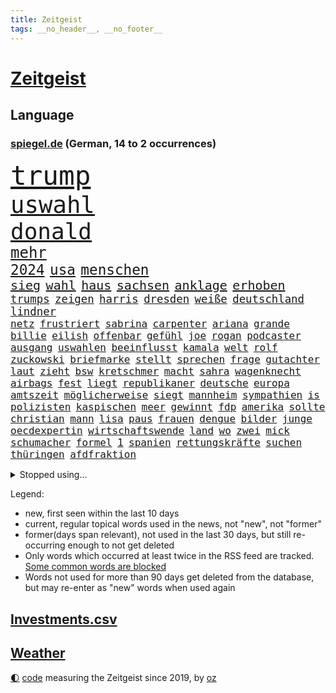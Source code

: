 ```yaml
---
title: Zeitgeist
tags: __no_header__, __no_footer__
---
```


# [Zeitgeist](https://oliz.io/zeitgeist/)

## Language

<h3><a href="https://www.spiegel.de" target="_blank">spiegel.de</a> (German, 14 to 2 occurrences)</h3>
<p style="font-family:monospace">
<span style="font-size:32pt"><a href="news_links.html#trump" class="current">trump</a></span>
<br>
<span style="font-size:28pt"><a href="news_links.html#uswahl" class="current">uswahl</a></span>
<br>
<span style="font-size:27pt"><a href="news_links.html#donald" class="current">donald</a></span>
<br>
<span style="font-size:18pt"><a href="news_links.html#mehr" class="current">mehr</a></span>
<br>
<span style="font-size:17pt"><a href="news_links.html#2024" class="current">2024</a></span>
<span style="font-size:17pt"><a href="news_links.html#usa" class="current">usa</a></span>
<span style="font-size:17pt"><a href="news_links.html#menschen" class="current">menschen</a></span>
<br>
<span style="font-size:15pt"><a href="news_links.html#sieg" class="current">sieg</a></span>
<span style="font-size:15pt"><a href="news_links.html#wahl" class="current">wahl</a></span>
<span style="font-size:15pt"><a href="news_links.html#haus" class="current">haus</a></span>
<span style="font-size:15pt"><a href="news_links.html#sachsen" class="current">sachsen</a></span>
<span style="font-size:15pt"><a href="news_links.html#anklage" class="current">anklage</a></span>
<span style="font-size:15pt"><a href="news_links.html#erhoben" class="current">erhoben</a></span>
<br>
<span style="font-size:13pt"><a href="news_links.html#trumps" class="current">trumps</a></span>
<span style="font-size:13pt"><a href="news_links.html#zeigen" class="current">zeigen</a></span>
<span style="font-size:13pt"><a href="news_links.html#harris" class="current">harris</a></span>
<span style="font-size:13pt"><a href="news_links.html#dresden" class="current">dresden</a></span>
<span style="font-size:13pt"><a href="news_links.html#weiße" class="current">weiße</a></span>
<span style="font-size:13pt"><a href="news_links.html#deutschland" class="current">deutschland</a></span>
<span style="font-size:13pt"><a href="news_links.html#lindner" class="current">lindner</a></span>
<br>
<span style="font-size:12pt"><a href="news_links.html#netz" class="current">netz</a></span>
<span style="font-size:12pt"><a href="news_links.html#frustriert" class="current">frustriert</a></span>
<span style="font-size:12pt"><a href="news_links.html#sabrina" class="current">sabrina</a></span>
<span style="font-size:12pt"><a href="news_links.html#carpenter" class="current">carpenter</a></span>
<span style="font-size:12pt"><a href="news_links.html#ariana" class="current">ariana</a></span>
<span style="font-size:12pt"><a href="news_links.html#grande" class="current">grande</a></span>
<span style="font-size:12pt"><a href="news_links.html#billie" class="current">billie</a></span>
<span style="font-size:12pt"><a href="news_links.html#eilish" class="current">eilish</a></span>
<span style="font-size:12pt"><a href="news_links.html#offenbar" class="current">offenbar</a></span>
<span style="font-size:12pt"><a href="news_links.html#gefühl" class="current">gefühl</a></span>
<span style="font-size:12pt"><a href="news_links.html#joe" class="current">joe</a></span>
<span style="font-size:12pt"><a href="news_links.html#rogan" class="current">rogan</a></span>
<span style="font-size:12pt"><a href="news_links.html#podcaster" class="current">podcaster</a></span>
<span style="font-size:12pt"><a href="news_links.html#ausgang" class="current">ausgang</a></span>
<span style="font-size:12pt"><a href="news_links.html#uswahlen" class="current">uswahlen</a></span>
<span style="font-size:12pt"><a href="news_links.html#beeinflusst" class="current">beeinflusst</a></span>
<span style="font-size:12pt"><a href="news_links.html#kamala" class="current">kamala</a></span>
<span style="font-size:12pt"><a href="news_links.html#welt" class="current">welt</a></span>
<span style="font-size:12pt"><a href="news_links.html#rolf" class="current">rolf</a></span>
<span style="font-size:12pt"><a href="news_links.html#zuckowski" class="new">zuckowski</a></span>
<span style="font-size:12pt"><a href="news_links.html#briefmarke" class="new">briefmarke</a></span>
<span style="font-size:12pt"><a href="news_links.html#stellt" class="current">stellt</a></span>
<span style="font-size:12pt"><a href="news_links.html#sprechen" class="current">sprechen</a></span>
<span style="font-size:12pt"><a href="news_links.html#frage" class="current">frage</a></span>
<span style="font-size:12pt"><a href="news_links.html#gutachter" class="current">gutachter</a></span>
<span style="font-size:12pt"><a href="news_links.html#laut" class="current">laut</a></span>
<span style="font-size:12pt"><a href="news_links.html#zieht" class="current">zieht</a></span>
<span style="font-size:12pt"><a href="news_links.html#bsw" class="current">bsw</a></span>
<span style="font-size:12pt"><a href="news_links.html#kretschmer" class="current">kretschmer</a></span>
<span style="font-size:12pt"><a href="news_links.html#macht" class="current">macht</a></span>
<span style="font-size:12pt"><a href="news_links.html#sahra" class="current">sahra</a></span>
<span style="font-size:12pt"><a href="news_links.html#wagenknecht" class="current">wagenknecht</a></span>
<span style="font-size:12pt"><a href="news_links.html#airbags" class="new">airbags</a></span>
<span style="font-size:12pt"><a href="news_links.html#fest" class="current">fest</a></span>
<span style="font-size:12pt"><a href="news_links.html#liegt" class="current">liegt</a></span>
<span style="font-size:12pt"><a href="news_links.html#republikaner" class="current">republikaner</a></span>
<span style="font-size:12pt"><a href="news_links.html#deutsche" class="current">deutsche</a></span>
<span style="font-size:12pt"><a href="news_links.html#europa" class="current">europa</a></span>
<span style="font-size:12pt"><a href="news_links.html#amtszeit" class="current">amtszeit</a></span>
<span style="font-size:12pt"><a href="news_links.html#möglicherweise" class="current">möglicherweise</a></span>
<span style="font-size:12pt"><a href="news_links.html#siegt" class="current">siegt</a></span>
<span style="font-size:12pt"><a href="news_links.html#mannheim" class="current">mannheim</a></span>
<span style="font-size:12pt"><a href="news_links.html#sympathien" class="current">sympathien</a></span>
<span style="font-size:12pt"><a href="news_links.html#is" class="current">is</a></span>
<span style="font-size:12pt"><a href="news_links.html#polizisten" class="current">polizisten</a></span>
<span style="font-size:12pt"><a href="news_links.html#kaspischen" class="new">kaspischen</a></span>
<span style="font-size:12pt"><a href="news_links.html#meer" class="current">meer</a></span>
<span style="font-size:12pt"><a href="news_links.html#gewinnt" class="current">gewinnt</a></span>
<span style="font-size:12pt"><a href="news_links.html#fdp" class="current">fdp</a></span>
<span style="font-size:12pt"><a href="news_links.html#amerika" class="current">amerika</a></span>
<span style="font-size:12pt"><a href="news_links.html#sollte" class="current">sollte</a></span>
<span style="font-size:12pt"><a href="news_links.html#christian" class="current">christian</a></span>
<span style="font-size:12pt"><a href="news_links.html#mann" class="current">mann</a></span>
<span style="font-size:12pt"><a href="news_links.html#lisa" class="current">lisa</a></span>
<span style="font-size:12pt"><a href="news_links.html#paus" class="new">paus</a></span>
<span style="font-size:12pt"><a href="news_links.html#frauen" class="current">frauen</a></span>
<span style="font-size:12pt"><a href="news_links.html#dengue" class="new">dengue</a></span>
<span style="font-size:12pt"><a href="news_links.html#bilder" class="current">bilder</a></span>
<span style="font-size:12pt"><a href="news_links.html#junge" class="current">junge</a></span>
<span style="font-size:12pt"><a href="news_links.html#oecdexpertin" class="new">oecdexpertin</a></span>
<span style="font-size:12pt"><a href="news_links.html#wirtschaftswende" class="new">wirtschaftswende</a></span>
<span style="font-size:12pt"><a href="news_links.html#land" class="current">land</a></span>
<span style="font-size:12pt"><a href="news_links.html#wo" class="current">wo</a></span>
<span style="font-size:12pt"><a href="news_links.html#zwei" class="current">zwei</a></span>
<span style="font-size:12pt"><a href="news_links.html#mick" class="current">mick</a></span>
<span style="font-size:12pt"><a href="news_links.html#schumacher" class="current">schumacher</a></span>
<span style="font-size:12pt"><a href="news_links.html#formel" class="current">formel</a></span>
<span style="font-size:12pt"><a href="news_links.html#1" class="current">1</a></span>
<span style="font-size:12pt"><a href="news_links.html#spanien" class="current">spanien</a></span>
<span style="font-size:12pt"><a href="news_links.html#rettungskräfte" class="current">rettungskräfte</a></span>
<span style="font-size:12pt"><a href="news_links.html#suchen" class="current">suchen</a></span>
<span style="font-size:12pt"><a href="news_links.html#thüringen" class="current">thüringen</a></span>
<span style="font-size:12pt"><a href="news_links.html#afdfraktion" class="new">afdfraktion</a></span>
</p>
<details>
<summary>Stopped using...</summary>
<p class="former" style="font-size:12pt">
digitalisierung(1475) gäste(1475) wichtigste(1475) tobt(1474) also(1473) prüfung(1473) taten(1473) weitgehend(1473) and(1472) aufgerufen(1472) bundesweit(1472) entschädigung(1472) erneute(1472) flüge(1472) guter(1472) botschaften(1471) coronakrise(1471) steigende(1471) ausfallen(1470) erlassen(1470) großteil(1470) kohle(1470) private(1470) rheinlandpfalz(1470) beraten(1469) mailand(1469) stattfinden(1469) strand(1469) erzielt(1468) höher(1468) lehrer(1468) rand(1468) unmut(1468) wirkte(1468) golf(1467) hintergrund(1467) lügen(1467) schien(1467) verhindert(1467) arsenal(1466) bauen(1466) eingereicht(1466) gerettet(1466) leitet(1466) springt(1466) veranstalter(1466) äußerungen(1466) 33(1465) gegangen(1465) manuel(1465) maßnahme(1465) runde(1465) stammt(1465) still(1465) außer(1464) debatten(1464) hertha(1464) verbindet(1464) 32(1463) abgehört(1463) premiere(1463) beginnen(1462) bezahlt(1462) hölle(1462) illegalen(1462) rollen(1462) glücklich(1461) tausenden(1461) torhüter(1461) verkaufen(1461) entsetzen(1460) trennung(1460) treten(1459) belgien(1458) distanz(1458) auftrag(1457) großbritanniens(1457) see(1457) störung(1457) bestimmten(1455) nah(1455) enge(1454) mieten(1454) norwegen(1454) vorgaben(1454) gestürzt(1453) tiefen(1453) olympische(1452) spitzenreiter(1452) schießen(1449) öffentliche(1449) umgeht(1448) landet(1446) wem(1444) favorit(1443) münster(1443) stürzen(1437) wachsen(1436) zeigten(1436) einkommen(1432) überfordert(1428) palästinenser(1423) verdoppelt(1421) schadensersatz(1406) niederländer(1367) westliche(1365) strecken(1304) übrig(1286) zerstörte(1213) insbesondere(1194) kilogramm(1194) befürwortet(1164) erkrankte(1162) jahrzehnt(1157) realität(1148) king(1144) hoffenheim(1142) gehälter(1135) gesetzentwurf(1124) straftaten(1116) schulden(1111) ruhestand(1105) hendrik(1091) ampelparteien(1084) akw(1059) kiews(1056) ärztin(1048) propaganda(1029) genehmigt(1025) ring(1007) flughäfen(982) versagen(972) gestärkt(965) terror(961) gelöst(956) unmittelbar(951) nationalelf(933) messerattacke(932) spart(928) königsklasse(925) großmutter(912) harter(894) unterliegt(894) unterlag(893) weltverband(885) suchte(882) sinne(877) galten(862) finde(853) geste(842) stören(832) notruf(811) raten(802) aufmerksam(797) 63(793) begrenzen(793) talkshow(778) eingreifen(777) entstehen(771) feierten(769) auseinander(768) vaters(759) fliegt(754) angreifen(753) sauber(747) großeinsatz(739) rückstand(734) carter(731) herrschen(731) uskonzern(710) staates(703) jüdische(696) airbus(690) anscheinend(690) auflaufen(680) familiennewsletter(680) muster(679) hinnehmen(676) dritter(666) day(658) aggressiv(657) nannte(657) kongo(656) perspektive(652) zwingt(643) geldgeber(640) initiative(640) verdächtigt(638) 2007(610) alonso(610) 51(609) statistischen(586) fließen(584) geschehen(582) handelte(582) denkmal(578) genaue(576) betrunkener(567) gründung(567) radsport(566) arten(563) fußballverband(557) italiener(553) durchgesetzt(552) gemälde(552) forscherin(543) getrieben(541) usamerikanische(540) katrin(535) schief(526) protestierten(524) fossile(523) landtagswahlen(521) kopenhagen(509) einbestellt(505) wirtschaftlich(505) website(502) ralf(493) errichtet(489) überlegen(486) fußballem(480) selben(480) weisen(476) ärmelkanal(476) flieger(473) eauto(461) mutmaßliches(460) stockt(459) palästinensische(457) nächster(452) wmtitel(450) häfen(449) netanyahus(441) torwart(441) wegovy(441) prägen(429) xabi(429) mary(428) anzeige(426) flüsse(422) knie(422) alaska(421) momente(420) verfolgung(419) 42(418) bein(418) rekonstruktion(418) american(417) leinwand(417) wohnviertel(416) umgehend(414) trinken(413) 24jährige(412) gewechselt(410) heutigen(410) vorzugehen(409) harald(408) weitet(404) rotes(401) sicherheitslage(401) update(397) 76(396) gearbeitet(393) berüchtigte(392) isst(392) verliebt(391) sanitäter(388) entertainment(386) emily(385) horst(385) zusammengestoßen(381) veröffentlichung(379) 85(378) bahnsteig(378) vierjährige(378) kritischen(374) asylverfahren(370) wiedervereinigung(366) angegangen(365) hamasangriff(365) betonte(363) terrororganisation(362) angeschlagen(359) 1990(357) flugverkehr(355) nouripour(354) omid(354) jüdinnen(352) mentale(350) schlaf(348) dokument(347) usschauspieler(347) finanzministerium(345) kulturszene(343) friedlich(339) signalisiert(338) südchinesisches(337) kanzlerkandidat(335) beendete(333) habecks(331) vollständige(331) geschenkt(330) psychologe(328) ließe(325) bundestagswahl(323) demnächst(319) junis(319) beklagen(318) ausgleich(317) golden(317) taugt(316) oscarpreisträgerin(313) zurückgekehrt(312) erinnerung(307) hits(304) unwahrscheinlich(304) ostdeutsche(302) bahnen(301) aktivistinnen(299) inspirieren(299) to(298) übernommen(295) spdabgeordnete(294) bunker(290) abermals(288) rutscht(287) ordentlich(285) taipeh(284) badenwürttembergischen(278) minus(276) schritten(276) spannend(276) zählte(273) sony(271) boykottiert(270) 2006(268) haag(268) anwesend(266) girls(264) nachholbedarf(264) anmelden(261) vergewaltigungen(261) besetztes(259) gefühle(258) stellvertreter(255) populisten(251) präsidentschaftskandidat(250) hing(249) solches(249) fahndet(248) australier(247) klettern(242) glimpflich(239) realistische(237) regionalzug(237) pferde(235) verlorene(235) ewigkeit(234) north(233) maximilian(232) sitze(232) urteilte(232) agenda(231) spitzen(231) bildschirm(230) gewalttat(230) blutbad(229) datenschützer(229) potter(229) stewart(229) 1982(227) erhältlich(227) sabine(227) rheinmetall(226) dominiert(224) usvizepräsidentin(224) operationen(222) philosophie(221) berühmtes(220) scheidung(220) durchhalten(219) langweilig(216) westdeutschland(215) dürfe(214) tvduell(213) flugabwehrsysteme(212) taxis(212) halbzeit(211) pogačar(211) tadej(211) kriegsführung(210) geringer(209) laufende(209) schmerzensgeld(209) überfahrt(209) bundesstaaten(208) kümmerte(206) matchwinner(206) space(205) afdabgeordneter(204) grundlegende(204) dominierte(203) hetzt(203) hirnforschung(203) royals(201) titanic(199) arbeitszeiten(198) augenhöhe(198) faktencheck(198) getreten(198) elektrische(196) gartenkolumne(196) therapie(196) wurm(196) chronik(195) objekt(195) bombardierte(194) einheimische(194) milliardäre(194) drosten(193) rüstungskonzern(193) denkbar(192) ioc(192) bürgerkrieg(191) techniken(191) 44(189) blue(188) fahrrad(188) vorfahren(188) zivilgesellschaft(188) prägt(187) instanz(184) hunderttausenden(181) wahlheimat(181) ablauf(180) angelegte(180) diplomatischen(180) sticht(180) dschihadisten(179) zelte(179) boston(178) gucken(178) spioniert(178) bruno(177) kontrollen(177) bruch(174) chrupalla(173) krah(173) nachspiel(173) tino(173) verlaufen(173) jessica(172) nehammer(172) attentats(171) gekippt(171) orthodoxe(171) strafstoß(171) polarisierung(170) laufender(169) övp(169) abgeschaltet(168) angeschlagenen(168) rechtsstreit(168) eurozone(167) jubelten(167) begrenzten(166) champagner(166) capri(165) klo(164) kürzer(164) dänische(163) wahlrecht(163) verleumdung(162) mitgefühl(160) reiz(160) schwamm(160) spitzenkandidatin(160) 21jährige(159) anreise(159) ausbreitung(159) blutigen(159) enkel(159) erprobung(158) kadyrow(158) ramsan(158) beachtliche(157) hervorgebracht(157) raumschiff(157) brötchen(155) europäisches(155) unbekanntes(155) schütze(154) südamerika(154) ultrarechte(154) verbrenneraus(154) weltberühmte(154) geist(152) france(150) propalästinensischer(150) überschwemmte(150) blunt(149) mitstreiter(148) psychischer(148) schuldspruch(148) umständen(148) schulhof(147) vorgeschichte(147) safe(146) veronika(146) jeweils(145) kleinstadt(145) stehe(145) entwirft(144) kfrage(144) wählte(144) exmanager(142) pochen(142) buchtipp(140) münchens(140) streitthema(139) tourist(139) wahlplakat(139) apotheken(138) neunzigerjahre(138) führer(137) texaner(137) laufbahn(136) ältesten(136) blauen(135) suchten(134) cockpit(133) sportart(133) spreche(133) franken(132) halyna(132) hutchins(132) royal(132) ausgebuht(131) ceos(131) motivierte(131) verwüstet(131) nervös(130) are(129) brown(129) gebissen(128) heimgesucht(128) schenker(128) milliardenschäden(127) durchschnittlich(126) ohr(126) tragische(126) zuerst(126) ägyptischen(126) /(125) atem(125) behält(125) datenanalyse(125) verfeindeten(125) 106(124) hakenkreuz(124) rex(124) tyrannosaurus(124) rückblick(123) undenkbar(123) nostalgie(122) parteizentrale(121) einzelheiten(120) hagelte(120) mitleid(120) spuckt(120) auswärtsspiel(118) coco(118) dingen(118) schulweg(118) üblichen(117) grüner(116) knieverletzung(115) kümmern(115) mob(115) ursprünglich(115) bände(114) erfinden(114) fachkräften(114) glaubwürdig(114) performance(114) situationen(114) beziehen(113) städtetrip(113) tödliches(113) wärmewende(113) eustrafzölle(112) fußballtransfers(112) geschehnisse(112) kalt(112) rechtspopulistische(112) verbundenheit(112) neuartigen(111) zaun(111) bundesamts(110) geklappt(110) sang(110) usmilitär(110) anhalten(108) d(108) erfolglos(108) saubere(108) verfehlt(108) hauptverdächtiger(107) kremlkritiker(107) scheuen(107) gerichtet(106) indianapolis(106) praktisch(106) 30jährige(105) hamaskommandeur(105) quadrat(105) hausmittel(104) k(104) lebten(104) rudert(104) verfassungswidrig(104) fasst(103) funktionen(103) hisbollahmiliz(103) matthäus(103) vordergrund(103) direktmandat(102) galaxie(102) geltenden(102) medikament(102) tirol(102) zerstörten(102) gefürchtet(101) kirmes(101) oberfläche(101) tvdebatte(101) weltpremiere(101) fitnessstudio(100) just(100) wahrscheinlicher(100) blutige(99) zivilbevölkerung(99) flughafens(98) küren(98) treffe(98) gelaunt(97) masoud(97) pezeshkian(97) stünden(97) wanderung(97) exnationalspieler(96) engere(95) erzeugen(95) reste(95) viereinhalb(95) turnen(94) üppigen(94) coldplay(93) demiral(93) erledigt(93) massen(93) merih(93) out(93) reisenden(93) wolfsgruß(93) dänen(92) gesundes(92) kohlekraftwerk(92) verbrennungen(92) zweijähriger(92) atlantik(91) datenschützern(91) eigentliche(91) erpressung(91) gauland(91) gelbes(91) gewütet(91) katzen(91) probe(91) sicherheitsmitarbeiter(91) merkt(90) niedrigere(90) weltmeisterin(90) außenposten(89) bertelsmann(89) fiasko(89) geheuer(89) großauftrag(89) israelhass(89) magazins(89) relevanz(89) steuert(89) zusammenhängen(89) überfiel(89) mocromafia(88) 49jährige(87) außenpolitiker(87) bahnübergang(87) rust(87) zwölfjährige(87) willi(86) abnehmspritzen(85) auffallend(85) handgelenk(85) höchstleistungen(85) moderat(85) spurlos(85) tatwaffe(85) alltagsrassismus(84) butler(84) führungswechsel(84) legitim(84) ablaufen(83) ahmed(83) beigesetzt(83) gottes(83) luftschläge(83) deckeln(82) ermordete(82) gleichgültigkeit(82) sportgerichtshof(82) fanliebling(81) goldmedaille(81) kinderbetreuung(81) tätig(81) unbeschrankten(81) elkw(80) freundschaften(80) rechtsextremistischen(80) ron(80) verglich(80) 1971(79) aussichtslos(79) gastronomen(79) gemäßigt(79) sortiert(79) tvbilder(79) bandkollege(78) halbzeitshow(78) hügel(78) identifikation(78) interpretiert(78) kanzlerkandidatin(78) kochinstitut(78) 140(77) 340(77) covorsitzenden(77) dagmar(77) gesprächs(77) hingelegt(77) manzel(77) sextherapeutin(77) sprachrohr(77) söldnertums(77) westheimer(77) einstigen(76) zukommen(76) berufsalltag(75) pflegen(75) rechnungshofs(75) vorfahr(75) bandidos(74) body(74) metin(74) tatmotiv(74) vorstellt(74) junior(73) neuköllns(73) pakistans(73) schau(73) statistisches(73) verfassungsgerichtshof(73) autobombe(72) beispiellos(72) drohnenattacke(72) emailadresse(72) jahresgehalt(72) namhafte(72) orban(72) scharfzüngige(72) spendengelder(72) trübt(72) ableger(71) heißluftballon(71) reformierte(71) sozialistische(71) stegner(71) thesen(71) zuneigung(71) zwiespalt(71) annehmen(70) bundesgericht(70) erleiden(70) geschwächt(70) racing(70) debütalbum(69) reinhold(69) uspräsidentin(69) annulliert(68) autokraten(68) bodyshaming(68) gepflogenheiten(68) präsidentschaftskandidatin(68) rechner(68) träumte(68) usautor(68) vorstände(68) akzente(67) austragungsort(67) brandanschläge(67) kindergruppe(67) schwinden(67) status(67) gelohnt(66) monatelangen(66) olympiasieg(66) wettkämpfe(66) computerbrille(65) eskalationsstufe(65) wahrgenommen(65) wetters(65) besteigen(64) spiegeldatenanalyse(64) vollzieht(64) hisbollahziele(63) neffe(63) standard(63) wegweisende(63) frontmann(62) gegenschlägen(62) seattle(62) abstürzen(61) charts(61) gelber(61) geschockt(61) kinofilm(61) läden(61) selbstständig(61) verlass(61) wahlbetrug(61) anstrengung(60) asylbewerbern(60) chemnitz(60) doof(60) militärpräsenz(60) palästinensischer(60) querdenker(60) schlammlawinen(60) sexistisch(60) trümmerfeld(60) usamerikanern(60) weitermachen(60) weltrekorde(60) anführers(59) halbzeitpause(59) prangern(59) versenkt(59) verursachen(59) israelirankonflikt(58) palliativpflege(58) schwarzenegger(58) außereheliche(57) szenario(57) vizepräsidentschaftskandidaten(57) wurf(57) zeitungsbericht(57) bränden(56) hergestellt(56) uboot(56) außerirdische(55) charisma(55) dreikampf(55) fdpfraktionschef(55) geübt(55) hisbollahführer(55) nüsse(55) unangenehmen(55) begibt(54) blinden(54) borg(54) flüchtet(54) folterstaat(54) fotograf(54) norddeutschen(54) ozempic(54) sahen(54) abbau(53) bilderbücher(53) gange(53) risse(53) römisches(53) cbs(52) eindeutige(52) erstattet(52) fußballweltverband(52) gewaltwelle(52) heißesten(52) schiitische(52) dosen(51) drohten(51) fifapräsident(51) gianni(51) harren(51) infantino(51) ramelow(51) uspräsidentschaftswahlkampf(51) vergewaltigungsvorwürfen(51) verstand(51) werbespot(51) zugespielt(51) bekanntgegeben(50) export(50) graffiti(50) peinliche(50) profiteure(50) romantik(50) acker(49) cdufraktion(49) entziehen(49) institutionen(49) scheidenden(49) verrückter(49) 89(48) ausgibt(48) eumitgliedstaaten(48) irreguläre(48) komitees(48) rate(48) rose(48) trügerisch(48) finanzwelt(47) gier(47) globaler(47) rauchwolken(47) scarboroughriff(47) simples(47) wohngeld(47) 47000(46) selbstbewussten(46) vertriebenen(46) anschlags(45) coronapolitik(45) finanzexperten(45) kleinkind(45) ngos(45) expartner(44) gewisse(44) kraftwerk(44) ungewissen(44) bundestagswahlkampf(43) medikamenten(43) neuheiten(43) apfelbaum(42) aufgewertet(42) notstand(42) spieltag(42) zweites(42) erreger(41) fahrerinnen(41) hastig(41) kairo(41) nbalegende(41) repressionen(41) ubahn(41) weltberühmten(41) anhaltend(40) berry(40) carolin(40) katastrophen(40) landwirtschaftsminister(40) palermo(40) player(40) evg(39) felder(39) geht’s(39) hailie(39) inneren(39) wiesn(39) zurücknehmen(39) doping(38) jannik(38) podcasts(38) sinner(38) tempolimit(38) ulreich(38) werkzeug(38) wäsche(38) agrarminister(37) dopingsperre(37) ersann(37) hinschaut(37) nelly(37) neustadt(37) scheidende(37) stammtischparolen(37) vušković(37) dfbkader(36) fpöchef(36) pferderennen(36) überfüllten(36) hamann(35) nationalratswahl(35) quadrats(35) verunglückten(35) bisweilen(34) kollabiert(34) ukrainenews(34) befugnisse(33) begleichen(33) eberl(33) finder(33) kabel(33) kleinstpartei(33) missgeschick(33) abgeschnitten(32) befunden(32) carearbeit(32) cas(32) durchgewunken(32) gunst(32) leidtragende(32) militäreinsatz(32) möbel(32) sox(32) vorstands(32) berichteten(31) einkaufen(31) floh(31) gescheiterten(31) auslandsreise(30) beerdigung(30) diplomatie(30) garagentor(30) schwachstelle(30) storm(30) vorstellbar(30) werksschließungen(30) eindämmen(29) elversberg(29) koalieren(29) logisch(29) nasser(29) schlüssel(29) uss(29) wiederholung(29) zweistellig(29) andrzej(28) brandattacke(28) duda(28) ehrenamt(28) erotische(28) essverhalten(28) goldmedaillen(28) kontern(28) alleine(27) beate(27) brantner(27) exprofis(27) geliebten(27) manchem(27) parlamentarische(27) priester(27) radius(27) wesentlich(27) antisemitisch(26) euagrarpolitik(26) hanau(26) infiziert(26) konzertkarten(26) niedrige(26) polizeigewerkschaft(26) sozialpädagogin(26) xsperre(26) zielt(26) anton(25) asyldebatte(25) ausschalten(25) border(25) hofreiter(25) übergibt(25) barnier(24) dauerten(24) horrenden(24) pc(24) philippinische(24) rocker(24) schwerverbrecher(24) tauchten(24) cern(23) laurent(23) na(23) picasso(23) übergossen(23) aston(22) coronazeit(22) hinkt(22) klimawandelleugner(22) kräftemessen(22) musikvideo(22) pelztiere(22) rockstar(22) ufer(22) unbeeindruckt(22) vorführung(22) zusammenpasst(22) ökologische(22) ehre(21) richters(21) voigt(21) österreichwahl(21) aggressor(20) brennbarer(20) dsv(20) schaltete(20) sensationelle(20) solo(20) stürze(20) erholung(19) erich(19) fußballwm(19) genitalverstümmelung(19) investment(19) janis(19) joplin(19) kriselt(19) radiosender(19) reale(19) briefwahl(18) euweit(18) gray(18) mossad(18) offenheit(18) silke(18) stabschefin(18) sue(18) bomber(17) feuergefahr(17) kommandeure(17) marketing(17) minderheit(17) pagerattacke(17) 41jähriger(16) abzuwehren(16) befrieden(16) beschleunigte(16) chipfabriken(16) kolonie(16) militärgericht(16) rauchfrei(16) unogeneralversammlung(16) wohngebäude(16) dokumentierte(15) fortuna(15) anzulocken(14) christliche(14) durchquert(14) geliebt(14) strafbefehl(14) 43jährige(13) denke(13) gegensätze(13) ignorierte(13) volksfest(13) volkswagens(13) brett(12) country(12) ehrgeiz(12) erzbischof(12) kopfgeld(12) plaudert(12) söhne(12) tanzt(12) tauchboot(12) detonationen(11) feuerwehreinsatz(11) hisbollahchef(11) pornografie(11) sportdirektor(11) stellungen(11) zeitgeist(11)
</p>
</details>
<p>Legend:
<ul>
<li><span class="new">new</span>, first seen within the last 10 days</li>
<li><span class="current">current</span>, regular topical words used in the news, not "new", not "former"</li>
<li><span class="former">former(days span relevant)</span>, not used in the last 30 days, but still re-occurring enough to not get deleted</li>
<li>Only words which occurred at least twice in the RSS feed are tracked. <a href="language/filters.py">Some common words are blocked</a></li>
<li>Words not used for more than 90 days get deleted from the database, but may re-enter as "new" words when used again</li>
</ul>
</p>

## [Investments](investments.html)[.csv](investments.csv)

## [Weather](weather.html)

<footer>
<a href="javascript:toggleTheme()" class="nav">🌓</a>
<a href="https://github.com/ooz/zeitgeist">code</a> measuring the Zeitgeist since 2019, by <a href="https://oliz.io">oz</a>
</footer>
